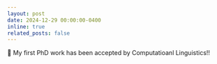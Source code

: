 ```yaml
---
layout: post
date: 2024-12-29 00:00:00-0400
inline: true
related_posts: false
---
```


🎉 My first PhD work has been accepted by Computatioanl Linguistics!!
